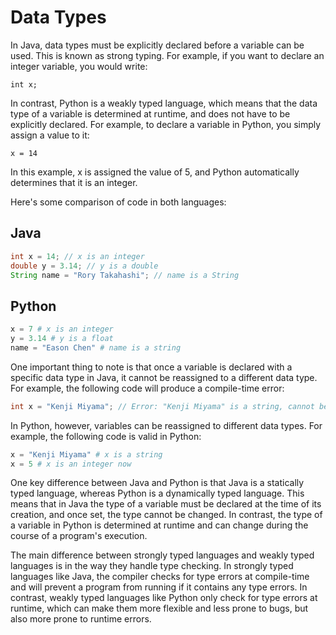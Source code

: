 # Data Types

In Java, data types must be explicitly declared before a variable can be used. This is known as strong typing. For example, if you want to declare an integer variable, you would write:

```agsl
int x;
```

In contrast, Python is a weakly typed language, which means that the data type of a variable is determined at runtime, and does not have to be explicitly declared. For example, to declare a variable in Python, you simply assign a value to it:

```agsl
x = 14
```

In this example, x is assigned the value of 5, and Python automatically determines that it is an integer.

Here's some comparison of code in both languages:

## Java

```java
int x = 14; // x is an integer
double y = 3.14; // y is a double
String name = "Rory Takahashi"; // name is a String
```

## Python

```python
x = 7 # x is an integer
y = 3.14 # y is a float
name = "Eason Chen" # name is a string
```

One important thing to note is that once a variable is declared with a specific data type in Java, it cannot be reassigned to a different data type. For example, the following code will produce a compile-time error:

```java
int x = "Kenji Miyama"; // Error: "Kenji Miyama" is a string, cannot be assigned to an integer variable
```

In Python, however, variables can be reassigned to different data types. For example, the following code is valid in Python:

```python
x = "Kenji Miyama" # x is a string
x = 5 # x is an integer now
```

One key difference between Java and Python is that Java is a statically typed language, whereas Python is a dynamically typed language. This means that in Java the type of a variable must be declared at the time of its creation, and once set, the type cannot be changed. In contrast, the type of a variable in Python is determined at runtime and can change during the course of a program's execution.

The main difference between strongly typed languages and weakly typed languages is in the way they handle type checking. In strongly typed languages like Java, the compiler checks for type errors at compile-time and will prevent a program from running if it contains any type errors. In contrast, weakly typed languages like Python only check for type errors at runtime, which can make them more flexible and less prone to bugs, but also more prone to runtime errors.
